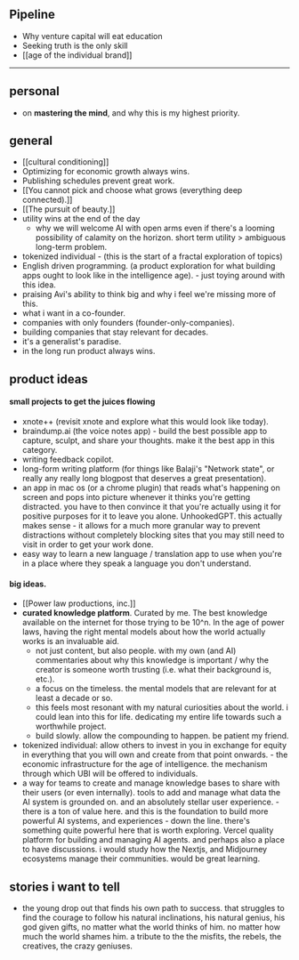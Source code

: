 ## Pipeline
- Why venture capital will eat education
- Seeking truth is the only skill
- [[age of the individual brand]]

---
## personal
- on **mastering the mind**, and why this is my highest priority.
## general
- [[cultural conditioning]]
- Optimizing for economic growth always wins.
- Publishing schedules prevent great work.
- [[You cannot pick and choose what grows (everything deep connected).]]
- [[The pursuit of beauty.]]
- utility wins at the end of the day
	- why we will welcome AI with open arms even if there's a looming possibility of calamity on the horizon. short term utility > ambiguous long-term problem.
- tokenized individual - (this is the start of a fractal exploration of topics)
- English driven programming. (a product exploration for what building apps ought to look like in the intelligence age). - just toying around with this idea.
- praising Avi's ability to think big and why i feel we're missing more of this.
- what i want in a co-founder.
- companies with only founders (founder-only-companies).
- building companies that stay relevant for decades.
- it's a generalist's paradise.
- in the long run product always wins.
## product ideas
#### small projects to get the juices flowing
- xnote++ (revisit xnote and explore what this would look like today).
- braindump.ai (the voice notes app) - build the best possible app to capture, sculpt, and share your thoughts. make it the best app in this category.
- writing feedback copilot.
- long-form writing platform (for things like Balaji's "Network state", or really any really long blogpost that deserves a great presentation).
- an app in mac os (or a chrome plugin) that reads what's happening on screen and pops into picture whenever it thinks you're getting distracted. you have to then convince it that you're actually using it for positive purposes for it to leave you alone. UnhookedGPT. this actually makes sense - it allows for a much more granular way to prevent distractions without completely blocking sites that you may still need to visit in order to get your work done.
- easy way to learn a new language / translation app to use when you're in a place where they speak a language you don't understand.
#### big ideas.
- [[Power law productions, inc.]]
- **curated knowledge platform**. Curated by me. The best knowledge available on the internet for those trying to be 10^n. In the age of power laws, having the right mental models about how the world actually works is an invaluable aid.
	- not just content, but also people. with my own (and AI) commentaries about why this knowledge is important / why the creator is someone worth trusting (i.e. what their background is, etc.).
	- a focus on the timeless. the mental models that are relevant for at least a decade or so.
	- this feels most resonant with my natural curiosities about the world. i could lean into this for life. dedicating my entire life towards such a worthwhile project.
	- build slowly. allow the compounding to happen. be patient my friend.
- tokenized individual: allow others to invest in you in exchange for equity in everything that you will own and create from that point onwards. - the economic infrastructure for the age of intelligence. the mechanism through which UBI will be offered to individuals.
- a way for teams to create and manage knowledge bases to share with their users (or even internally). tools to add and manage what data the AI system is grounded on. and an absolutely stellar user experience. - there is a ton of value here. and this is the foundation to build more powerful AI systems, and experiences - down the line. there's something quite powerful here that is worth exploring. Vercel quality platform for building and managing AI agents. and perhaps also a place to have discussions. i would study how the Nextjs, and Midjourney ecosystems manage their communities. would be great learning.
## stories i want to tell
- the young drop out that finds his own path to success. that struggles to find the courage to follow his natural inclinations, his natural genius, his god given gifts, no matter what the world thinks of him. no matter how much the world shames him. a tribute to the the misfits, the rebels, the creatives, the crazy geniuses.